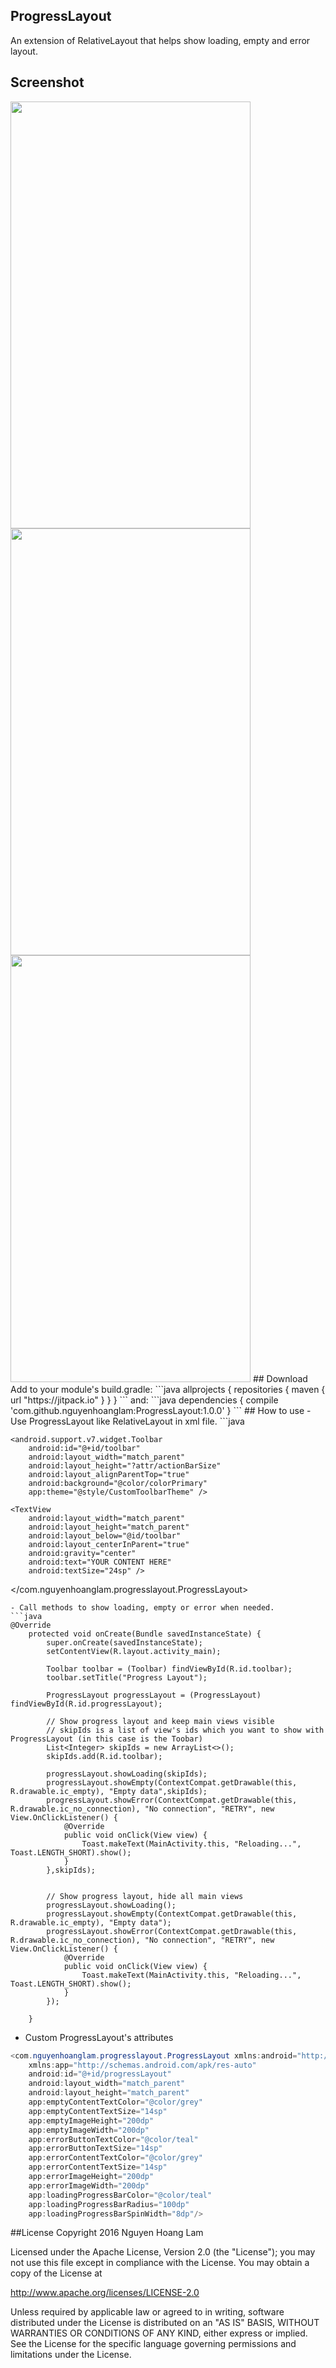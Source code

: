 ## ProgressLayout
An extension of RelativeLayout that helps show loading, empty and error layout.

## Screenshot
<img src="https://cloud.githubusercontent.com/assets/4979755/18380044/bab54c72-769f-11e6-8427-cdf6d3920b1c.png" height="683" width="384">
<img src="https://cloud.githubusercontent.com/assets/4979755/18380045/bb1fb300-769f-11e6-89b1-5fd3742385f1.png" height="683" width="384">
<img src="https://cloud.githubusercontent.com/assets/4979755/18380046/bb5f49a2-769f-11e6-8112-0f46b8c0d526.png" height="683" width="384">
## Download
Add to your module's build.gradle:
```java
allprojects {
    repositories {
        maven { url "https://jitpack.io" }
    }
}
```
and:
```java
dependencies {
    compile 'com.github.nguyenhoanglam:ProgressLayout:1.0.0'
}
```
## How to use 
- Use ProgressLayout like RelativeLayout in xml file.
```java
<?xml version="1.0" encoding="utf-8"?>
<com.nguyenhoanglam.progresslayout.ProgressLayout xmlns:android="http://schemas.android.com/apk/res/android"
    xmlns:app="http://schemas.android.com/apk/res-auto"
    android:id="@+id/progressLayout"
    android:layout_width="match_parent"
    android:layout_height="match_parent">

    <android.support.v7.widget.Toolbar
        android:id="@+id/toolbar"
        android:layout_width="match_parent"
        android:layout_height="?attr/actionBarSize"
        android:layout_alignParentTop="true"
        android:background="@color/colorPrimary"
        app:theme="@style/CustomToolbarTheme" />

    <TextView
        android:layout_width="match_parent"
        android:layout_height="match_parent"
        android:layout_below="@id/toolbar"
        android:layout_centerInParent="true"
        android:gravity="center"
        android:text="YOUR CONTENT HERE"
        android:textSize="24sp" />
</com.nguyenhoanglam.progresslayout.ProgressLayout>
```
- Call methods to show loading, empty or error when needed.
```java
@Override
    protected void onCreate(Bundle savedInstanceState) {
        super.onCreate(savedInstanceState);
        setContentView(R.layout.activity_main);

        Toolbar toolbar = (Toolbar) findViewById(R.id.toolbar);
        toolbar.setTitle("Progress Layout");

        ProgressLayout progressLayout = (ProgressLayout) findViewById(R.id.progressLayout);

        // Show progress layout and keep main views visible
        // skipIds is a list of view's ids which you want to show with ProgressLayout (in this case is the Toobar)
        List<Integer> skipIds = new ArrayList<>();
        skipIds.add(R.id.toolbar);

        progressLayout.showLoading(skipIds);
        progressLayout.showEmpty(ContextCompat.getDrawable(this, R.drawable.ic_empty), "Empty data",skipIds);
        progressLayout.showError(ContextCompat.getDrawable(this, R.drawable.ic_no_connection), "No connection", "RETRY", new View.OnClickListener() {
            @Override
            public void onClick(View view) {
                Toast.makeText(MainActivity.this, "Reloading...", Toast.LENGTH_SHORT).show();
            }
        },skipIds);


        // Show progress layout, hide all main views
        progressLayout.showLoading();
        progressLayout.showEmpty(ContextCompat.getDrawable(this, R.drawable.ic_empty), "Empty data");
        progressLayout.showError(ContextCompat.getDrawable(this, R.drawable.ic_no_connection), "No connection", "RETRY", new View.OnClickListener() {
            @Override
            public void onClick(View view) {
                Toast.makeText(MainActivity.this, "Reloading...", Toast.LENGTH_SHORT).show();
            }
        });

    }
```
- Custom ProgressLayout's attributes
```java
<com.nguyenhoanglam.progresslayout.ProgressLayout xmlns:android="http://schemas.android.com/apk/res/android"
    xmlns:app="http://schemas.android.com/apk/res-auto"
    android:id="@+id/progressLayout"
    android:layout_width="match_parent"
    android:layout_height="match_parent"
    app:emptyContentTextColor="@color/grey"
    app:emptyContentTextSize="14sp"
    app:emptyImageHeight="200dp"
    app:emptyImageWidth="200dp"
    app:errorButtonTextColor="@color/teal"
    app:errorButtonTextSize="14sp"
    app:errorContentTextColor="@color/grey"
    app:errorContentTextSize="14sp"
    app:errorImageHeight="200dp"
    app:errorImageWidth="200dp"
    app:loadingProgressBarColor="@color/teal"
    app:loadingProgressBarRadius="100dp"
    app:loadingProgressBarSpinWidth="8dp"/>
```
##License
Copyright 2016 Nguyen Hoang Lam

Licensed under the Apache License, Version 2.0 (the "License"); you may not use this file except in compliance with the License. You may obtain a copy of the License at

http://www.apache.org/licenses/LICENSE-2.0

Unless required by applicable law or agreed to in writing, software distributed under the License is distributed on an "AS IS" BASIS, WITHOUT WARRANTIES OR CONDITIONS OF ANY KIND, either express or implied. See the License for the specific language governing permissions and limitations under the License.
